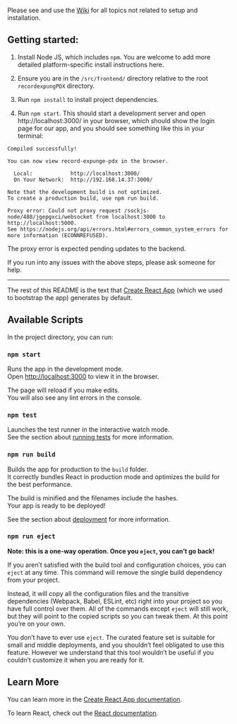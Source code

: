 Please see and use the [Wiki](https://github.com/codeforpdx/recordexpungPDX/wiki/Frontend) for all topics not related to setup and installation.

## Getting started:

1. Install Node JS, which includes `npm`. You are welcome to add more detailed platform-specific install instructions here.

2. Ensure you are in the `/src/frontend/` directory relative to the root `recordexpungPDX` directory.

3. Run `npm install` to install project dependencies.

4. Run `npm start`. This should start a development server and open http://localhost:3000/ in your browser, which should show the login page for our app, and you should see something like this in your terminal:

```
Compiled successfully!

You can now view record-expunge-pdx in the browser.

  Local:            http://localhost:3000/
  On Your Network:  http://192.168.14.37:3000/

Note that the development build is not optimized.
To create a production build, use npm run build.

Proxy error: Could not proxy request /sockjs-node/488/jgepgxci/websocket from localhost:3000 to http://localhost:5000.
See https://nodejs.org/api/errors.html#errors_common_system_errors for more information (ECONNREFUSED).

```

The proxy error is expected pending updates to the backend.


If you run into any issues with the above steps, please ask someone for help.

- - - 

The rest of this README is the text that [Create React App](https://github.com/facebook/create-react-app) (which we used to bootstrap the app) generates by default.

## Available Scripts

In the project directory, you can run:

### `npm start`

Runs the app in the development mode.<br>
Open [http://localhost:3000](http://localhost:3000) to view it in the browser.

The page will reload if you make edits.<br>
You will also see any lint errors in the console.

### `npm test`

Launches the test runner in the interactive watch mode.<br>
See the section about [running tests](https://facebook.github.io/create-react-app/docs/running-tests) for more information.

### `npm run build`

Builds the app for production to the `build` folder.<br>
It correctly bundles React in production mode and optimizes the build for the best performance.

The build is minified and the filenames include the hashes.<br>
Your app is ready to be deployed!

See the section about [deployment](https://facebook.github.io/create-react-app/docs/deployment) for more information.

### `npm run eject`

**Note: this is a one-way operation. Once you `eject`, you can’t go back!**

If you aren’t satisfied with the build tool and configuration choices, you can `eject` at any time. This command will remove the single build dependency from your project.

Instead, it will copy all the configuration files and the transitive dependencies (Webpack, Babel, ESLint, etc) right into your project so you have full control over them. All of the commands except `eject` will still work, but they will point to the copied scripts so you can tweak them. At this point you’re on your own.

You don’t have to ever use `eject`. The curated feature set is suitable for small and middle deployments, and you shouldn’t feel obligated to use this feature. However we understand that this tool wouldn’t be useful if you couldn’t customize it when you are ready for it.

## Learn More

You can learn more in the [Create React App documentation](https://facebook.github.io/create-react-app/docs/getting-started).

To learn React, check out the [React documentation](https://reactjs.org/).
